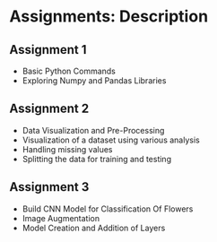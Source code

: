 # Assignments: Description

## Assignment 1

* Basic Python Commands
* Exploring Numpy and Pandas Libraries

## Assignment 2

* Data Visualization and Pre-Processing
* Visualization of a dataset using various analysis
* Handling missing values
* Splitting the data for training and testing

## Assignment 3

*  Build CNN Model for Classification Of Flowers
*  Image Augmentation
*  Model Creation and Addition of Layers


